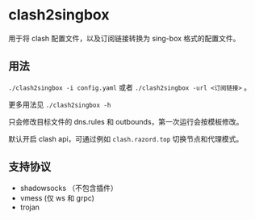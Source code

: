 # clash2singbox
用于将 clash 配置文件，以及订阅链接转换为 sing-box 格式的配置文件。

## 用法
`./clash2singbox -i config.yaml` 或者 `./clash2singbox -url <订阅链接>` 。

更多用法见 `./clash2singbox -h`

只会修改目标文件的 dns.rules 和 outbounds，第一次运行会按模板修改。

默认开启 clash api，可通过例如 `clash.razord.top` 切换节点和代理模式。

## 支持协议
- shadowsocks （不包含插件）
- vmess (仅 ws 和 grpc)
- trojan
